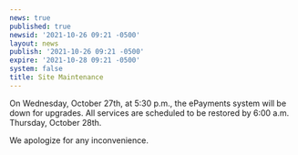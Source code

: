 ```yaml
---
news: true
published: true
newsid: '2021-10-26 09:21 -0500'
layout: news
publish: '2021-10-26 09:21 -0500'
expire: '2021-10-28 09:21 -0500'
system: false
title: Site Maintenance
---
```


On Wednesday, October 27th, at 5:30 p.m., the ePayments system will be down for upgrades. 
All services are scheduled to be restored by 6:00 a.m. Thursday, October 28th.

We apologize for any inconvenience.